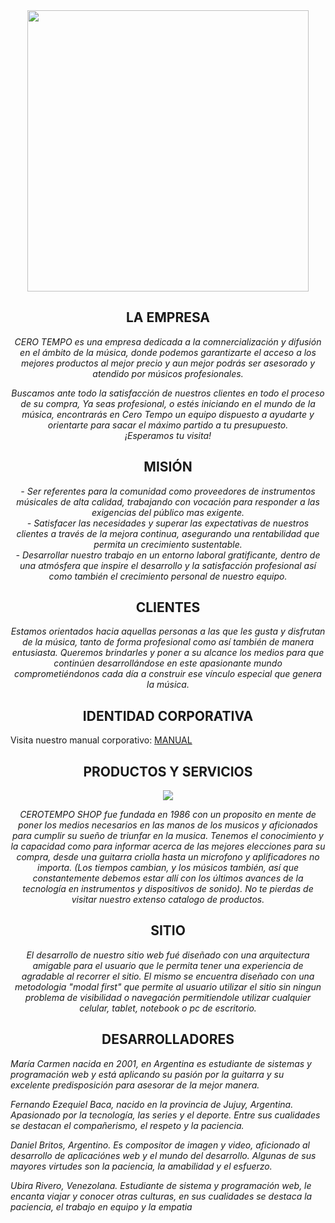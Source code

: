 <div align="center">
  <img src="https://github.com/daniel-britos/grupo_3_CeroTempo/blob/main/doc/Design/logo.png" width="450" height="450">
</div>


<div align="center">
  <h2> LA EMPRESA </h2>
  <p><i>
     CERO TEMPO es una empresa dedicada a la comnercialización y difusión en el ámbito de la música, donde podemos garantizarte el acceso 
     a los mejores productos al mejor precio y aun mejor podrás ser asesorado y atendido por músicos profesionales.</i><p>
  <p><i>
    Buscamos ante todo la satisfacción de nuestros clientes en todo el proceso de su compra,
    Ya seas profesional, o estés iniciando en el mundo de la música, encontrarás en Cero 
    Tempo un equipo dispuesto a ayudarte y orientarte para sacar el máximo 
    partido a tu presupuesto. <br/>¡Esperamos tu visita! 
  </i></p>
</div>

<div align="center">
  <h2> MISIÓN </h2>
  <p>
    <i>
      - Ser referentes para la comunidad como proveedores de instrumentos músicales de alta calidad, trabajando con vocación para responder a las exigencias del      público mas exigente.<br/>
      - Satisfacer las necesidades y superar las expectativas de nuestros clientes a través de la mejora continua, asegurando una rentabilidad que permita un   crecimiento  sustentable.<br/>
      - Desarrollar nuestro trabajo en un entorno laboral gratificante, dentro de una atmósfera que inspire el desarrollo y la satisfacción profesional así 
como también el crecimiento personal de nuestro equipo. <br/>
     </i>
   </p> 
</div>

<div align="center">
  <h2> CLIENTES </h2>
  <p>
    <i>
      Estamos orientados hacia aquellas personas a las que les gusta y disfrutan de la música, tanto de forma profesional como así también de manera entusiasta. Queremos brindarles y poner a su alcance los medios para que continúen desarrollándose en este apasionante mundo comprometiéndonos cada día a construir ese vínculo especial que genera la música.
    </i>
  </p>
</div>

<div align="center">
  
  <h2> IDENTIDAD CORPORATIVA </h2>
  <p align="left">Visita nuestro manual corporativo: <a href="https://github.com/daniel-britos/grupo_3_CeroTempo/blob/main/doc/Design/manual_corporativo.pdf">MANUAL</a></p>
</div>

<div align="center">
  <h2> PRODUCTOS Y SERVICIOS </h2>
  <img src="https://github.com/daniel-britos/grupo_3_CeroTempo/blob/main/doc/Design/productos.png">
  <p><i>CEROTEMPO SHOP fue fundada en 1986 con un proposito en mente de poner los medios necesarios en las manos de los musicos y aficionados para cumplir su sueño de triunfar en la musica. Tenemos el conocimiento y la capacidad como para informar acerca de las mejores elecciones para su compra, desde una guitarra criolla hasta un microfono y aplificadores no importa. (Los tiempos cambian, y los músicos también, así que constantemente debemos estar allí con los últimos avances de la tecnología en instrumentos y dispositivos de sonido). No te pierdas de visitar nuestro extenso catalogo de productos.</i></p>
</div>

<div align ="center">
  <h2> SITIO </h2>
  <p>
    <i>
      El desarrollo de nuestro sitio web fué diseñado con una arquitectura amigable para el usuario que le permita tener una experiencia
      de agradable al recorrer el sitio. El mismo se encuentra diseñado con una metodologia "modal first" que permite al usuario utilizar
      el sitio sin ningun problema de visibilidad o navegación permitiendole utilizar cualquier celular, tablet, notebook o pc de escritorio.
    </i>
  </p>
</div>

<div align="center">
   <h2>DESARROLLADORES</h2>  
</div>


<p><i>María Carmen nacida en 2001, en Argentina es estudiante de sistemas y programación web y está aplicando su pasión por la guitarra  y su excelente predisposición para asesorar de la mejor manera.</i></p>
<p><i>Fernando Ezequiel Baca, nacido en la provincia de Jujuy, Argentina. Apasionado por la tecnología, las series y el deporte. Entre sus cualidades se destacan el compañerismo, el respeto y la paciencia.</i></p>
<p><i>Daniel Britos, Argentino. Es compositor de imagen y video, aficionado al desarrollo de aplicaciónes web y el mundo del desarrollo. Algunas de sus mayores virtudes son la paciencia, la amabilidad y el esfuerzo.</i></p>
<p><i>Ubira Rivero, Venezolana. Estudiante de sistema y programación web, le encanta viajar y conocer otras culturas, en sus cualidades se destaca la paciencia, el trabajo en equipo y la empatia</i></p>





